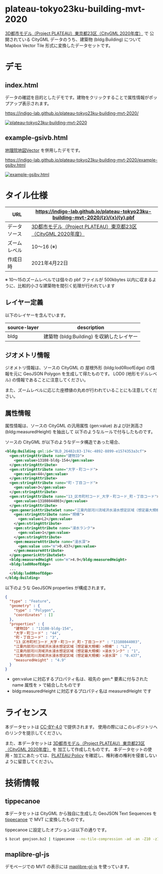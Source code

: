 # plateau-tokyo23ku-building-mvt-2020

[3D都市モデル（Project PLATEAU）東京都23区（CityGML 2020年度）](https://www.geospatial.jp/ckan/dataset/plateau-tokyo23ku-citygml-2020) で
公開されている CityGML データのうち、建築物 (bldg:Building) について Mapbox Vector Tile 形式に変換したデータセットです。

# デモ

## index.html

データの確認を目的としたデモです。建物をクリックすることで属性情報がポップアップ表示されます。

<https://indigo-lab.github.io/plateau-tokyo23ku-building-mvt-2020/>

[![plateau-tokyo23ku-building-mvt-2020](https://repository-images.githubusercontent.com/357730702/111d3b00-c2f0-11eb-9899-7658407cfcee)](https://indigo-lab.github.io/plateau-tokyo23ku-building-mvt-2020/)

## example-gsivb.html

[地理院地図Vector](https://github.com/gsi-cyberjapan/gsimaps-vector-experiment) を併用したデモです。

<https://indigo-lab.github.io/plateau-tokyo23ku-building-mvt-2020/example-gsibv.html>

[![example-gsibv.html](https://user-images.githubusercontent.com/8913051/120594099-63d72e00-c47b-11eb-82fe-13d2157f8e20.jpg)](https://indigo-lab.github.io/plateau-tokyo23ku-building-mvt-2020/example-gsibv.html)

# タイル仕様

URL         | <https://indigo-lab.github.io/plateau-tokyo23ku-building-mvt-2020/{z}/{x}/{y}.pbf>
----------- | -----------------------------------------------------------------------------------
データソース  | [3D都市モデル（Project PLATEAU）東京都23区（CityGML 2020年度）](https://www.geospatial.jp/ckan/dataset/plateau-tokyo23ku-citygml-2020)
ズームレベル  | 10〜16 (※)
作成日時     | 2021年4月22日

※ 10〜15のズームレベルでは個々の pbf ファイルが 500kbytes 以内に収まるように、比較的小さな建築物を間引く処理が行われています


## レイヤー定義

以下のレイヤーを含んでいます。

source-layer | description
------------ | --------------------------------------------
bldg         | 建築物 (bldg:Building) を収納したレイヤー


## ジオメトリ情報

ジオメトリ情報は、ソースの CityGML の 屋根外形 (bldg:lod0RoofEdge) の情報を元に GeoJSON Polygon を生成して得たものです。
LOD0 (地形モデルレベル) の情報であることに注意してください。

また、ズームレベルに応じた座標値の丸めが行われていることにも注意してください。

## 属性情報

属性情報は、ソースの CityGML の汎用属性 (gen:value) および計測高さ(bldg:measuredHeight) を抽出して
以下のようなルールで付与したものです。

ソースの CityGML が以下のようなデータ構造であった場合、

```xml
<bldg:Building gml:id="BLD_26482c83-174c-4892-8899-e1574353a3cf">
  <gen:stringAttribute name="建物ID">
    <gen:value>13108-bldg-154</gen:value>
  </gen:stringAttribute>
  <gen:stringAttribute name="大字・町コード">
    <gen:value>44</gen:value>
  </gen:stringAttribute>
  <gen:stringAttribute name="町・丁目コード">
    <gen:value>3</gen:value>
  </gen:stringAttribute>
  <gen:stringAttribute name="13_区市町村コード_大字・町コード_町・丁目コード">
    <gen:value>13108044003</gen:value>
  </gen:stringAttribute>
  <gen:genericAttributeSet name="江東内部河川流域洪水浸水想定区域（想定最大規模）">
    <gen:stringAttribute name="規模">
      <gen:value>L2</gen:value>
    </gen:stringAttribute>
    <gen:stringAttribute name="浸水ランク">
      <gen:value>1</gen:value>
    </gen:stringAttribute>
    <gen:measureAttribute name="浸水深">
      <gen:value uom="m">0.437</gen:value>
    </gen:measureAttribute>
  </gen:genericAttributeSet>
  <bldg:measuredHeight uom="m">4.9</bldg:measuredHeight>
  <bldg:lod0RoofEdge>
  ...
  </bldg:lod0RoofEdge>
</bldg:Building>
```

以下のような GeoJSON properties が構成されます。

```json
{
  "type" : "Feature",
  "geometry" : {
    "type" : "Polygon",
    "coordinates" : []
  },
  "properties" : {
    "建物ID" : "13108-bldg-154",
    "大字・町コード" : "44",
    "町・丁目コード" : "3",
    "13_区市町村コード_大字・町コード_町・丁目コード" : "13108044003",
    "江東内部河川流域洪水浸水想定区域（想定最大規模）>規模" : "L2",
    "江東内部河川流域洪水浸水想定区域（想定最大規模）>浸水ランク" : "1",
    "江東内部河川流域洪水浸水想定区域（想定最大規模）>浸水深" : "0.437",
    "measuredHeight" : "4.9"    
  }
}
```

- gen:value に対応するプロパティ名は、祖先の gen:* 要素に付与された name 属性を > で結合したものです
- bldg:measuredHeight に対応するプロパティ名は measuredHeight です


# ライセンス

本データセットは [CC-BY-4.0](LICENSE) で提供されます。
使用の際にはこのレポジトリへのリンクを提示してください。

また、本データセットは [3D都市モデル（Project PLATEAU）東京都23区（CityGML 2020年度）](https://www.geospatial.jp/ckan/dataset/plateau-tokyo23ku-citygml-2020) を
加工して作成したものです。
本データセットの使用・加工にあたっては、[PLATEAU Policy](https://www.mlit.go.jp/plateau/site-policy/) を確認し、権利者の権利を侵害しないように留意してください。

# 技術情報

## tippecanoe

本データセットは CityGML から独自に生成した GeoJSON Text Sequences を [tippecanoe](https://github.com/mapbox/tippecanoe) で MVT に変換したものです。

tippecanoe に設定したオプションは以下の通りです。

```sh
$ bzcat geojson.bz2 | tippecanoe --no-tile-compression -ad -an -Z10 -z16 -e dist -l bldg -ai
```

## maplibre-gl-js

デモページでの MVT の表示には [maplibre-gl-js](https://github.com/maplibre/maplibre-gl-js) を使っています。

